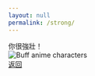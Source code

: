 ```yaml
---
layout: null
permalink: /strong/
---
```


<!DOCTYPE html>
<html>
<head>
    <meta charset="utf-8">
    <meta name="viewport" content="width=device-width, initial-scale=1">
    <title>你很強壯！</title>
<style>
* {
    margin: 0;
    padding: 0;
    box-sizing: border-box;
}

body {
    background: #000;
    color: #fff;
    font-family: 'Helvetica Neue', sans-serif;
    min-height: 100vh;
    display: flex;
    flex-direction: column;
    align-items: center;
    justify-content: center;
    overflow: hidden;
}

.message {
    font-size: 8em;
    font-weight: 900;
    text-align: center;
    margin-bottom: 1em;
    animation: powerUp 2s infinite;
    text-shadow: 
        0 0 20px #ff0000,
        0 0 40px #ff0000,
        0 0 60px #ff0000;
}

.image-container {
    position: relative;
    width: 100%;
    max-width: 1200px;
    margin: 0 auto;
}

.bodybuilders {
    width: 100%;
    height: auto;
    filter: contrast(150%) brightness(120%) saturate(150%);
    animation: flex 1s infinite;
    border: 5px solid #ff0000;
    box-shadow: 0 0 50px rgba(255, 0, 0, 0.5);
}

@keyframes powerUp {
    0% { transform: scale(1); }
    50% { transform: scale(1.1); }
    100% { transform: scale(1); }
}

@keyframes flex {
    0% { transform: rotate(-1deg); }
    50% { transform: rotate(1deg); }
    100% { transform: rotate(-1deg); }
}

.back-home {
    position: fixed;
    bottom: 2em;
    left: 50%;
    transform: translateX(-50%);
    padding: 1em 2em;
    font-size: 1.2em;
    text-decoration: none;
    color: #fff;
    background: #ff0000;
    border: none;
    border-radius: 5px;
    transition: all 0.3s ease;
}

.back-home:hover {
    background: #ff3333;
    transform: translateX(-50%) scale(1.1);
}
</style>
</head>
<body>
    <div class="message">你很強壯！</div>
    <div class="image-container">
        <img src="https://i.imgur.com/QFKEnFY.jpg" alt="Buff anime characters" class="bodybuilders">
    </div>
    <a href="/" class="back-home">返回</a>
</body>
</html> 